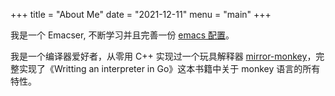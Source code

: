 +++
title = "About Me"
date = "2021-12-11"
menu = "main"
+++

我是一个 Emacser, 不断学习并且完善一份 [emacs 配置](https://github.com/Imymirror/imy-emacs.d)。

我是一个编译器爱好者，从零用 C++ 实现过一个玩具解释器 [mirror-monkey](https://github.com/Imymirror/mirror-monkey)，完整实现了《Writting an interpreter in Go》这本书籍中关于 monkey 语言的所有特性。

